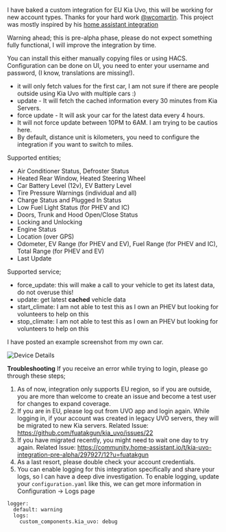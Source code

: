 I have baked a custom integration for EU Kia Uvo, this will be working for new account types. Thanks for your hard work [@wcomartin](https://github.com/wcomartin/kiauvo). This project was mostly inspired by his [home assistant integration](https://github.com/wcomartin/kia_uvo)

Warning ahead; this is pre-alpha phase, please do not expect something fully functional, I will improve the integration by time.

You can install this either manually copying files or using HACS. Configuration can be done on UI, you need to enter your username and password, (I know, translations are missing!). 

- it will only fetch values for the first car, I am not sure if there are people outside using Kia Uvo with multiple cars :)
- update - It will fetch the cached information every 30 minutes from Kia Servers.
- force update - It will ask your car for the latest data every 4 hours. 
- It will not force update between 10PM to 6AM. I am trying to be cautios here.
- By default, distance unit is kilometers, you need to configure the integration if you want to switch to miles.

Supported entities;
- Air Conditioner Status, Defroster Status
- Heated Rear Window, Heated Steering Wheel
- Car Battery Level (12v), EV Battery Level
- Tire Pressure Warnings (individual and all)
- Charge Status and Plugged In Status
- Low Fuel Light Status (for PHEV and IC)
- Doors, Trunk and Hood Open/Close Status
- Locking and Unlocking
- Engine Status
- Location (over GPS)
- Odometer, EV Range (for PHEV and EV), Fuel Range (for PHEV and IC), Total Range (for PHEV and EV)
- Last Update

Supported service;
- force_update: this will make a call to your vehicle to get its latest data, do not overuse this!
- update: get latest **cached** vehicle data
- start_climate: I am not able to test this as I own an PHEV but looking for volunteers to help on this
- stop_climate: I am not able to test this as I own an PHEV but looking for volunteers to help on this

I have posted an example screenshot from my own car.

![Device Details](https://github.com/fuatakgun/kia_uvo/blob/master/Device%20Details.PNG?raw=true)

**Troubleshooting**
If you receive an error while trying to login, please go through these steps;
1. As of now, integration only supports EU region, so if you are outside, you are more than welcome to create an issue and become a test user for changes to expand coverage.
2. If you are in EU, please log out from UVO app and login again. While logging in, if your account was created in legacy UVO servers, they will be migrated to new Kia servers. Related Issue: https://github.com/fuatakgun/kia_uvo/issues/22
3. If you have migrated recently, you might need to wait one day to try again. Related Issue: https://community.home-assistant.io/t/kia-uvo-integration-pre-alpha/297927/12?u=fuatakgun
4. As a last resort, please double check your account credentials.
5. You can enable logging for this integration specifically and share your logs, so I can have a deep dive investigation. To enable logging, update your `configuration.yaml` like this, we can get more information in Configuration -> Logs page
```
logger:
  default: warning
  logs:
    custom_components.kia_uvo: debug
```
